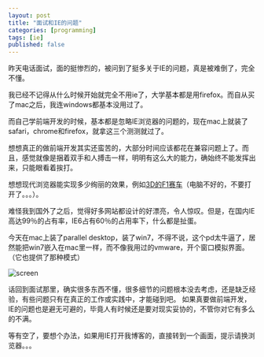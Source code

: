 ```yaml
---
layout: post
title: "面试和IE的问题"
categories: [programming]
tags: [ie]
published: false
---
```


昨天电话面试，面的挺惨烈的，被问到了挺多关于IE的问题，真是被难倒了，完全不懂。

我已经不记得从什么时候开始就完全不用ie了，大学基本都是用firefox。而自从买了mac之后，我连windows都基本没用过了。

而自己学前端开发的时候，基本都是忽略IE浏览器的问题的，现在mac上就装了safari，chrome和firefox，就拿这三个测测就过了。

想想真正的做前端开发其实还蛮苦的，大部分时间应该都花在兼容问题上了。而且，感觉就像是捆着双手和人搏击一样，明明有这么大的能力，确始终不能发挥出来，只能眼看着挨打。

想想现代浏览器能实现多少绚丽的效果，例如[3D的F1赛车](helloracer.com/webgl)（电脑不好的，不要打开了。。。）。

难怪我到国外了之后，觉得好多网站都设计的好漂亮，令人惊叹。但是，在国内IE高达99％的占有率，IE6占有60％的占用率下，什么都是扯蛋。

今天在mac上装了parallel desktop，装了win7，不得不说，这个pd太牛逼了，居然能把win7嵌入在mac里一样，而不像我用过的vmware，开个窗口模拟界面。（它也提供了那种模式）

![screen](http://farm8.staticflickr.com/7088/6888085806_c40c5dcb90.jpg)

话回到面试那里，确实很多东西不懂，很多细节的问题根本没去考虑，还是缺乏经验，有些问题只有在真正的工作或实践中，才能碰到吧。
如果真要做前端开发，IE的问题也是避无可避的，毕竟人有时候还是要对现实妥协的，不管你对它有多么的不满。

等有空了，要想个办法，如果用IE打开我博客的，直接转到一个画面，提示请换浏览器。。。
